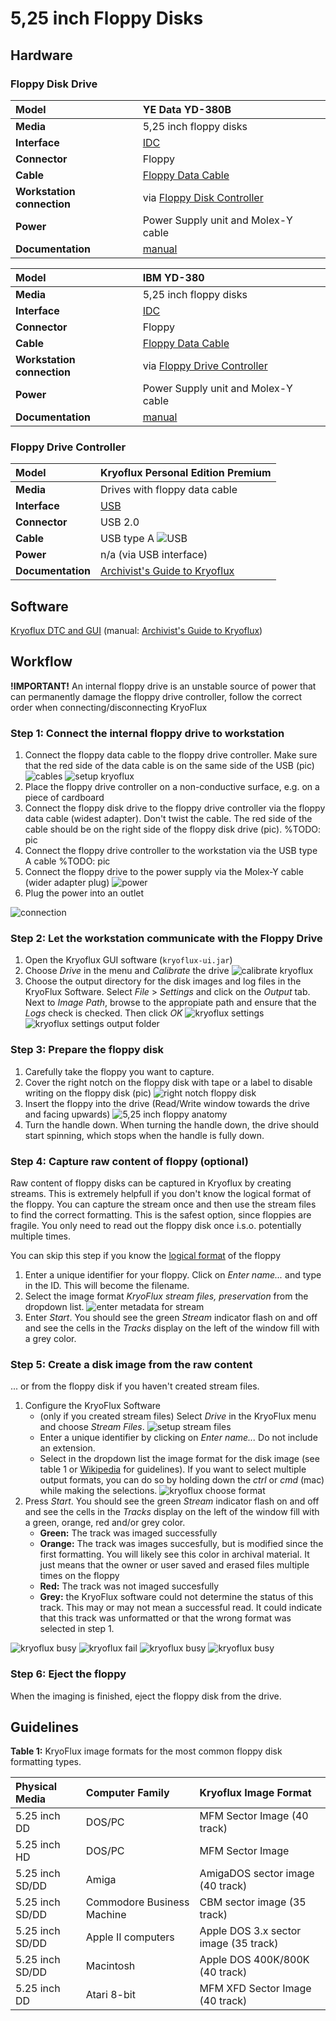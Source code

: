 # 5,25 inch Floppy Disks

## Hardware

### Floppy Disk Drive

| **Model**                  | YE Data YD-380B                                                                                         |
| :------------------------- | :------------------------------------------------------------------------------------------------------ |
| **Media**                  | 5,25 inch floppy disks                                                                                  |
| **Interface**              | [IDC](https://www.wikidata.org/wiki/Q374830)                                                            |
| **Connector**              | Floppy                                                                                                  |
| **Cable**                  | [Floppy Data Cable](https://www.computerhope.com/jargon/f/flopcabl.htm)                                 |
| **Workstation connection** | via [Floppy Disk Controller](https://www.wikidata.org/wiki/Q741867)                                     |
| **Power**                  | Power Supply unit and Molex-Y cable                                                                     |
| **Documentation**          | [manual](http://www.vintagecomputer.net/fjkraan/comp/divcomp/doc/YE_Data_YD-380_5.25inchHHHDFloppy.pdf) |

| **Model**                  | IBM YD-380                                                                                              |
| :------------------------- | :------------------------------------------------------------------------------------------------------ |
| **Media**                  | 5,25 inch floppy disks                                                                                  |
| **Interface**              | [IDC](https://www.wikidata.org/wiki/Q374830)                                                            |
| **Connector**              | Floppy                                                                                                  |
| **Cable**                  | [Floppy Data Cable](https://www.computerhope.com/jargon/f/flopcabl.htm)                                 |
| **Workstation connection** | via [Floppy Drive Controller](https://www.wikidata.org/wiki/Q741867)                                    |
| **Power**                  | Power Supply unit and Molex-Y cable                                                                     |
| **Documentation**          | [manual](http://www.vintagecomputer.net/fjkraan/comp/divcomp/doc/YE_Data_YD-380_5.25inchHHHDFloppy.pdf) |

### Floppy Drive Controller

| **Model**         | Kryoflux Personal Edition Premium                                                                          |
| :---------------- | :--------------------------------------------------------------------------------------------------------- |
| **Media**         | Drives with floppy data cable                                                                              |
| **Interface**     | [USB](https://www.wikidata.org/wiki/Q42378)                                                                |
| **Connector**     | USB 2.0                                                                                                    |
| **Cable**         | USB type A ![USB](images/USB-A.jpg)                                                                        |
| **Power**         | n/a (via USB interface)                                                                                    |
| **Documentation** | [Archivist's Guide to Kryoflux](https://github.com/archivistsguidetokryoflux/archivists-guide-to-kryoflux) |

## Software

[Kryoflux DTC and GUI](https://www.kryoflux.com/?page=download) (manual: [Archivist's Guide to Kryoflux](https://github.com/archivistsguidetokryoflux/archivists-guide-to-kryoflux))

## Workflow

**!IMPORTANT!** An internal floppy drive is an unstable source of power that can permanently damage the floppy drive controller, follow the correct order when connecting/disconnecting KryoFlux

### Step 1: Connect the internal floppy drive to workstation

1. Connect the floppy data cable to the floppy drive controller. Make sure that the red side of the data cable is on the same side of the USB (pic)
   ![cables](images/floppy/floppy_power_data_cable.png)
   ![setup kryoflux](images/kryoflux/kryoflux_board.JPG)
2. Place the floppy drive controller on a non-conductive surface, e.g. on a piece of cardboard
3. Connect the floppy disk drive to the floppy drive controller via the floppy data cable (widest adapter). Don't twist the cable. The red side of the cable should be on the right side of the floppy disk drive (pic). %TODO: pic
4. Connect the floppy drive controller to the workstation via the USB type A cable %TODO: pic
5. Connect the floppy drive to the power supply via the Molex-Y cable (wider adapter plug)
   ![power](images/floppy/5-25-floppy-power.png)
6. Plug the power into an outlet

![connection](images/floppy/5-25-floppy-connection-kryoflux.png)

### Step 2: Let the workstation communicate with the Floppy Drive

1. Open the Kryoflux GUI software (`kryoflux-ui.jar`)
2. Choose _Drive_ in the menu and _Calibrate_ the drive
     ![calibrate kryoflux](images/kryoflux/kryoflux_calibrate.png)
3. Choose the output directory for the disk images and log files in the KryoFlux Software. Select _File_ > _Settings_ and click on the _Output_ tab. Next to _Image Path_, browse to the appropiate path and ensure that the _Logs_ check is checked. Then click _OK_
     ![kryoflux settings](images/kryoflux/kryoflux_settings.png)
     ![kryoflux settings output folder](images/kryoflux/kroyflux_settings_output.png)

### Step 3: Prepare the floppy disk

1. Carefully take the floppy you want to capture.
2. Cover the right notch on the floppy disk with tape or a label to disable writing on the floppy disk (pic)
   ![right notch floppy disk](images/floppy/5-25-floppy-blocker.png)
3. Insert the floppy into the drive (Read/Write window towards the drive and facing upwards)
   ![5,25 inch floppy anatomy](images/floppy/5_25_anatomy.png)
4. Turn the handle down. When turning the handle down, the drive should start spinning, which stops when the handle is fully down.

### Step 4: Capture raw content of floppy (optional)

Raw content of floppy disks can be captured in Kryoflux by creating streams. This is extremely helpfull if you don't know the logical format of the floppy. You can capture the stream once and then use the stream files to find the correct formatting. This is the safest option, since floppies are fragile. You only need to read out the floppy disk once i.s.o. potentially multiple times.

You can skip this step if you know the [logical format](https://github.com/archivistsguidetokryoflux/archivists-guide-to-kryoflux/blob/master/2%20PART%20TWO%20In-Depth/Disk-Image-Formats.md) of the floppy

1. Enter a unique identifier for your floppy. Click on _Enter name..._ and type in the ID. This will become the filename.
2. Select the image format _KryoFlux stream files, preservation_ from the dropdown list.
   ![enter metadata for stream](images/kryoflux/kryoflux_setup_capture.png)
3. Enter _Start_. You should see the green _Stream_ indicator flash on and off and see the cells in the _Tracks_ display on the left of the window fill with a grey color.

### Step 5: Create a disk image from the raw content

... or from the floppy disk if you haven't created stream files.

1. Configure the KryoFlux Software
   - (only if you created stream files) Select _Drive_ in the KryoFlux menu and choose _Stream Files_.
     ![setup stream files](images/kryoflux/kryoflux_settings_stream.png)
   - Enter a unique identifier by clicking on _Enter name..._ Do not include an extension.
   - Select in the dropdown list the image format for the disk image (see table 1 or [Wikipedia](https://en.wikipedia.org/wiki/List_of_floppy_disk_formats#Logical_formats) for guidelines). If you want to select multiple output formats, you can do so by holding down the _ctrl_ or _cmd_ (mac) while making the selections.
     ![kryoflux choose format](images/kryoflux/kryoflux_choose_format.png)
2. Press _Start_. You should see the green _Stream_ indicator flash on and off and see the cells in the _Tracks_ display on the left of the window fill with a green, orange, red and/or grey color.
   - **Green:** The track was imaged successfully
   - **Orange:** The track was images succesfully, but is modified since the first formatting. You will likely see this color in archival material. It just means that the owner or user saved and erased files multiple times on the floppy
   - **Red:** The track was not imaged succesfully
   - **Grey:** the KryoFlux software could not determine the status of this track. This may or may not mean a successful read. It could indicate that this track was unformatted or that the wrong format was selected in step 1.

![kryoflux busy](images/kryoflux/kryoflux_busy.png)
![kryoflux fail](images/kryoflux/kryoflux_geen_success.png)
![kryoflux busy](images/kryoflux/kryoflux_success.png)
![kryoflux busy](images/kryoflux/kryoflux_modified.png)

### Step 6: Eject the floppy

When the imaging is finished, eject the floppy disk from the drive.

## Guidelines

**Table 1:** KryoFlux image formats for the most common floppy disk formatting types.

| Physical Media  | Computer Family            | Kryoflux Image Format                 |
| :-------------- | :------------------------- | :------------------------------------ |
| 5.25 inch DD    | DOS/PC                     | MFM Sector Image (40 track)           |
| 5.25 inch HD    | DOS/PC                     | MFM Sector Image                      |
| 5.25 inch SD/DD | Amiga                      | AmigaDOS sector image (40 track)      |
| 5.25 inch SD/DD | Commodore Business Machine | CBM sector image (35 track)           |
| 5.25 inch SD/DD | Apple II computers         | Apple DOS 3.x sector image (35 track) |
| 5.25 inch SD/DD | Macintosh                  | Apple DOS 400K/800K (40 track)        |
| 5.25 inch DD    | Atari 8-bit                | MFM XFD Sector Image (40 track)       |
